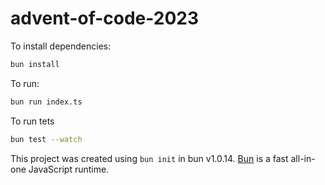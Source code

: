 # advent-of-code-2023

To install dependencies:

```bash
bun install
```

To run:

```bash
bun run index.ts
```

To run tets

```bash
bun test --watch
```

This project was created using `bun init` in bun v1.0.14. [Bun](https://bun.sh) is a fast all-in-one JavaScript runtime.
